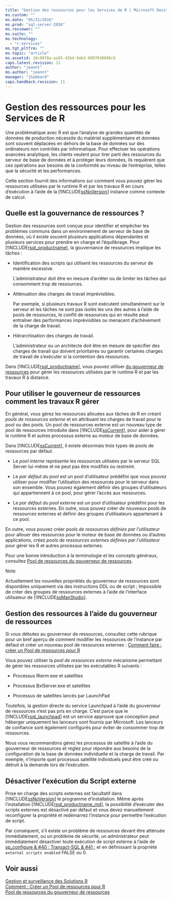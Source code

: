 ```yaml
---
title: "Gestion des ressources pour les Services de R | Microsoft Docs"
ms.custom: ""
ms.date: "05/31/2016"
ms.prod: "sql-server-2016"
ms.reviewer: ""
ms.suite: ""
ms.technology: 
  - "r-services"
ms.tgt_pltfrm: ""
ms.topic: "article"
ms.assetid: 18c9978a-aa55-42bd-9ab3-8097030888c9
caps.latest.revision: 11
author: "jeannt"
ms.author: "jeannt"
manager: "jhubbard"
caps.handback.revision: 11
---
```

# Gestion des ressources pour les Services de R
  Une problématique avec R est que l’analyse de grandes quantités de données de production nécessite du matériel supplémentaire et données sont souvent déplacées en dehors de la base de données sur des ordinateurs non contrôlés par informatique.  Pour effectuer les opérations avancées analytique, les clients veulent pour tirer parti des ressources du serveur de base de données et à protéger leurs données, ils requièrent que ces opérations aux besoins de la conformité au niveau de l’entreprise, telles que la sécurité et les performances.  
  
 Cette section fournit des informations sur comment vous pouvez gérer les ressources utilisées par le runtime R et par les travaux R en cours d’exécution à l’aide de la [!INCLUDE[ssNoVersion](../../includes/ssnoversion-md.md)] instance comme contexte de calcul.  
  
## Quelle est la gouvernance de ressources ?  
 Gestion des ressources sont conçue pour identifier et empêcher les problèmes communs dans un environnement de serveur de base de données, où il existe souvent plusieurs applications dépendantes et plusieurs services pour prendre en charge et l’équilibrage. Pour [!INCLUDE[rsql_productname](../../includes/rsql-productname-md.md)], la gouvernance de ressources implique les tâches :  
  
-   Identification des scripts qui utilisent les ressources du serveur de manière excessive.  
  
     L’administrateur doit être en mesure d’arrêter ou de limiter les tâches qui consomment trop de ressources.  
  
-   Atténuation des charges de travail imprévisibles.  
  
     Par exemple, si plusieurs travaux R sont exécutent simultanément sur le serveur et les tâches ne sont pas isolés les uns des autres à l’aide de pools de ressources, le conflit de ressources qui en résulte peut entraîner des performances imprévisibles ou menacent d’achèvement de la charge de travail.  
  
-   Hiérarchisation des charges de travail.  
  
     L’administrateur ou un architecte doit être en mesure de spécifier des charges de travail qui doivent prioritaires ou garantir certaines charges de travail de s’exécuter si la contention des ressources.  
  
 Dans [!INCLUDE[rsql_productname](../../includes/rsql-productname-md.md)], vous pouvez utiliser [du gouverneur de ressources](../../relational-databases/resource-governor/resource-governor.md) pour gérer les ressources utilisées par le runtime R et par les travaux R à distance.  
  
## Pour utiliser le gouverneur de ressources comment les travaux R gérer  
 En général, vous gérez les ressources allouées aux tâches de R en créant *pools de ressources externe* et en attribuant les charges de travail pour le pool ou des pools. Un pool de ressources externe est un nouveau type de pool de ressources introduite dans [!INCLUDE[ssCurrent](../../includes/sscurrent-md.md)], pour aider à gérer le runtime R et autres processus externe au moteur de base de données.  
  
 Dans [!INCLUDE[ssCurrent](../../includes/sscurrent-md.md)], il existe désormais trois types de pools de ressources par défaut.  
  
-   Le *pool interne* représente les ressources utilisées par le serveur SQL Server lui-même et ne peut pas être modifiés ou restreint.  
  
-   Le *par défaut du pool* est un pool d’utilisateur prédéfini que vous pouvez utiliser pour modifier l’utilisation des ressources pour le serveur dans son ensemble. Vous pouvez également définir des groupes d’utilisateurs qui appartiennent à ce pool, pour gérer l’accès aux ressources.  
  
-   Le *par défaut du pool externe* est un pool d’utilisateur prédéfini pour les ressources externes. En outre, vous pouvez créer de nouveaux pools de ressources externes et définir des groupes d’utilisateurs appartenant à ce pool.  
  
 En outre, vous pouvez créer *pools de ressources définies par l’utilisateur* pour allouer des ressources pour le moteur de base de données ou d’autres applications, créez *pools de ressources externes définies par l’utilisateur* pour gérer les R et autres processus externes.  
  
 Pour une bonne introduction à la terminologie et les concepts généraux, consultez [Pool de ressources du gouverneur de ressources](../../relational-databases/resource-governor/resource-governor-resource-pool.md).  
  
> [!NOTE]  
>  Actuellement les nouvelles propriétés du gouverneur de ressources sont disponibles uniquement via des instructions DDL ou de script ; Impossible de créer des groupes de ressources externes à l’aide de l’interface utilisateur de [!INCLUDE[ssManStudio](../../includes/ssmanstudio-md.md)].  
  
## Gestion des ressources à l’aide du gouverneur de ressources 

   Si vous débutez au gouverneur de ressources, consultez cette rubrique pour un bref aperçu de comment modifier les ressources de l’instance par défaut et créer un nouveau pool de ressources externes :  [Comment faire : créer un Pool de ressources pour R](../../advanced-analytics/r-services/how-to-create-a-resource-pool-for-r.md)   
  
 Vous pouvez utiliser la *pool de ressources externe* mécanisme permettant de gérer les ressources utilisées par les exécutables R suivants :  
  
-   Processus Rterm.exe et satellites  
  
-   Processus BxlServer.exe et satellites  
  
-   Processus de satellites lancés par LaunchPad  
  
 Toutefois, la gestion directe du service Launchpad à l’aide du gouverneur de ressources n’est pas pris en charge. C’est parce que le [!INCLUDE[rsql_launchpad](../../includes/rsql-launchpad-md.md)] est un service approuvé que conception peut héberger uniquement les lanceurs sont fournis par Microsoft. Les lanceurs de confiance sont également configurés pour éviter de consommer trop de ressources.  
  
 Nous vous recommandons gérez les processus de satellite à l’aide du gouverneur de ressources et réglez pour répondre aux besoins de la configuration de la base de données individuelle et la charge de travail.  Par exemple, n’importe quel processus satellite individuels peut être créé ou détruit à la demande lors de l’exécution.  
  
## Désactiver l’exécution du Script externe  
 Prise en charge des scripts externes est facultatif dans [!INCLUDE[ssNoVersion](../../includes/ssnoversion-md.md)] le programme d’installation. Même après l’installation [!INCLUDE[rsql_productname_md](../../includes/rsql-productname-md.md)], la possibilité d’exécuter des scripts externes est désactivé par défaut et vous devez manuellement reconfigurer la propriété et redémarrez l’instance pour permettre l’exécution de script.  
  
 Par conséquent, s’il existe un problème de ressources devant être atténuée immédiatement, ou un problème de sécurité, un administrateur peut immédiatement désactiver toute exécution de script externe à l’aide de [sp_configure & #40 ; Transact-SQL & #41 ;](../../relational-databases/system-stored-procedures/sp-configure-transact-sql.md) et en définissant la propriété `external scripts enabled` FALSE ou 0.  
  
## Voir aussi  
 [Gestion et surveillance des Solutions R](../../advanced-analytics/r-services/managing-and-monitoring-r-solutions.md)  
 [Comment : Créer un Pool de ressources pour R](../../advanced-analytics/r-services/how-to-create-a-resource-pool-for-r.md)  
 [Pool de ressources du gouverneur de ressources](../../relational-databases/resource-governor/resource-governor-resource-pool.md)
  